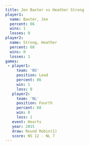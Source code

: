 ```yaml
---
title: Jen Baxter vs Heather Strong
player1:               
  name: Baxter, Jen    
  percent: 86          
  wins: 1              
  losses: 0            
player2:               
  name: Strong, Heather
  percent: 68          
  wins: 0              
  losses: 1            
games:
 - player1:        
     team: 'NS'    
     position: Lead
     percent: 86   
     win: 1        
     loss: 0       
   player2:          
     team: 'NL'      
     position: Fourth
     percent: 68     
     win: 0          
     loss: 1         
   event: Hearts       
   year: 2015          
   draw: Round Robin(1)
   score: NS 12 - NL 7 
---
```

